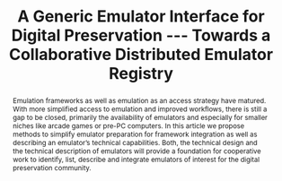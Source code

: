 ---
abstract: Emulation frameworks as well as emulation as an access strategy have matured.
  With more simplified access to emulation and improved workflows, there is still
  a gap to be closed, primarily the availability of emulators and especially for smaller
  niches like arcade games or pre-PC computers. In this article we propose methods
  to simplify emulator preparation for framework integration as well as describing
  an emulator’s technical capabilities. Both, the technical design and the technical
  description of emulators will provide a foundation for cooperative work to identify,
  list, describe and integrate emulators of interest for the digital preservation
  community.
creators:
- Rafael Gieschke
- Klaus Rechert
date: null
document_url: https://osf.io/download/2eg6u/
grand_parent: iPRES
institutions:
- University of Freiburg
keywords:
- emulation
- metadata
- registry
landing_page_url: https://osf.io/xeyr3/
language: eng
layout: publication
license: CC-BY 4.0 International
notes_url: null
parent: iPRES 2022
publication_type: long paper
size: null
slides_url: null
source_name: iPRES:osf:xeyr3
stream_url: https://youtu.be/0JjaESI3tsg
title: A Generic Emulator Interface for Digital Preservation --- Towards a Collaborative
  Distributed Emulator Registry
year: 2022
---